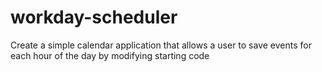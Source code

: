 # workday-scheduler
Create a simple calendar application that allows a user to save events for each hour of the day by modifying starting code
